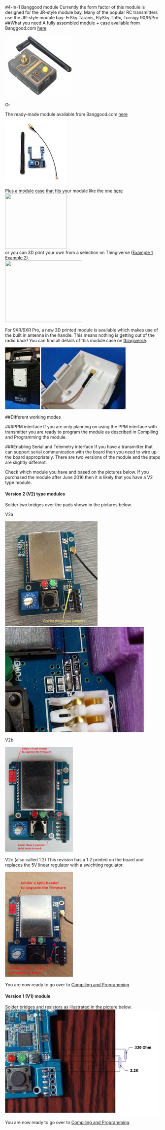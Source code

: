 
#4-in-1 Banggood module
Currently the form factor of this module is designed for the JR-style module bay. Many of the popular RC transmitters use the JR-style module bay: FrSky Taranis, FlySky Th9x, Turnigy 9X/R/Pro
##What you need
A fully assembled module + case available from Banggood.com [here](http://www.banggood.com/CC2500-NRF24L01-A7105-CYRF693-4-In-1-RF-Module-With-Case-For-Futaba-JR-Frsky-Transmitter-p-1116892.html)

<img src="images/4-in-1_Module_Case_BG.jpeg" width="221" height="200" /> 

Or

The ready-made module available from Banggood.com [here](http://www.banggood.com/2_4G-CC2500-A7105-Flysky-Frsky-Devo-DSM2-Multiprotocol-TX-Module-With-Antenna-p-1048377.html)  

<img src="images/4-in-1_Module_BG.jpeg" width="200" height="200" />
 
Plus a module case that fits your module like the one [here](https://www.xtremepowersystems.net/proddetail.php?prod=XPS-J1CASE)  
 <img src="https://www.xtremepowersystems.net/prodimages/j1case.jpg" width="200" height="180" />  
  or you can 3D print your own from a selection on Thingiverse ([Example 1](http://www.thingiverse.com/thing:1852868) [Example 2](http://www.thingiverse.com/thing:1661833)).  
 [<img src="http://thingiverse-production-new.s3.amazonaws.com/renders/55/1c/cb/0a/e4/5d2c2b06be7f3f6f8f0ab4638dd7c6fc_preview_featured.jpg" width="250" height="200" /> ](http://www.thingiverse.com/thing:1852868)

For 9XR/9XR Pro, a new 3D printed module is available which makes use of the built in antenna in the handle. This means nothing is getting out of the radio back! You can find all details of this module case on [thingiverse](http://www.thingiverse.com/thing:2050717).

<img src="images/9XR_module.jpg" width="113" height="200" /> <img src="images/9XR_module_connector.jpg" width="274" height="200" /> 

##Different working modes

###PPM interface
If you are only planning on using the PPM interface with transmitter you are ready to program the module as described in Compiling and Programming the module.

###Enabling Serial and Telemetry interface
If you have a transmitter that can support serial communication with the board then you need to wire up the board appropriately. There are two versions of the module and the steps are slightly different.

Check which module you have and based on the pictures below.  If you purchased the module after June 2016 then it is likely that you have a V2 type module.  

#### **Version 2 (V2) type modules** 

Solder two bridges over the pads shown in the pictures below. 
 
V2a

<img src="images/V2a_Serial_Enable.jpeg" width="300" height="340" /> 
<img src="images/V2a_zoom_Serial_Enable.jpeg" width="450" height="340" /> 

V2b

<img src="images/V2b_Serial_Enable.jpeg" width="220" height="340" /> 

V2c (also called 1.2)
This revision has a 1.2 printed on the board and replaces the 5V linear regulator with a swichting regulator. 

<img src="images/V2c_Serial_Enable.jpeg" width="220" height="340" /> 

You are now ready to go over to [Compiling and Programming](Compiling.md).

#### **Version 1 (V1) module** 

Solder bridges and resistors as illustrated in the picture below.
<img src="images/V1_Serial_Enable.jpeg" width="500" height="340" /> 

You are now ready to go over to [Compiling and Programming](Compiling.md).
